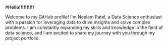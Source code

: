 #**Hello!!!!!!!!!!**

Welcome to my GitHub profile! I'm Neelam Patel, a Data Science enthusiast with a passion for leveraging data to drive insights and solve complex problems. I am constantly expanding my skills and knowledge in the field of data science, and I am excited to share my journey with you through my project portfolio.
